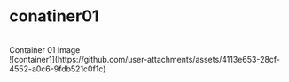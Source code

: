 # conatiner01
<br>
Container 01 Image <br>
![container1](https://github.com/user-attachments/assets/4113e653-28cf-4552-a0c6-9fdb521c0f1c)
